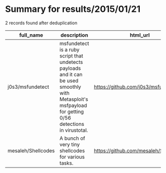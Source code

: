 
# Summary for results/2015/01/21
    
2 records found after deduplication

| full_name | description | html_url | matched_list | matched_count | pushed_at | size | stargazers_count | language | forks_count |
|--------------------|----------------------------------------------------------------------------------------------------------------------------------------------------------|---------------------------------------|---------------------------------------------|-----------------|---------------------------|--------|--------------------|------------|---------------|
| j0s3/msfundetect | msfundetect is a ruby script that undetects payloads and it can be used smoothly with Metasploit's msfpayload for getting 0/56 detections in virustotal. | https://github.com/j0s3/msfundetect | ['metasploit module OR metasploit payload'] | 1 | 2015-01-21 14:43:09+00:00 | 244 | 7 | Ruby | 1 |
| mesaleh/Shellcodes | A bunch of very tiny shellcodes for various tasks. | https://github.com/mesaleh/Shellcodes | ['shellcode'] | 1 | 2015-01-21 19:27:10+00:00 | 352 | 1 | Assembly | 1 |

